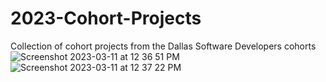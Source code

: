 # 2023-Cohort-Projects
Collection of cohort projects from the Dallas Software Developers cohorts
![Screenshot 2023-03-11 at 12 36 51 PM](https://user-images.githubusercontent.com/57839004/224505811-1828946c-ca14-45fd-90d7-06df76f2c2f4.png)
![Screenshot 2023-03-11 at 12 37 22 PM](https://user-images.githubusercontent.com/57839004/224505830-6e118c91-d404-46e1-8196-b81b15e14c13.png)

